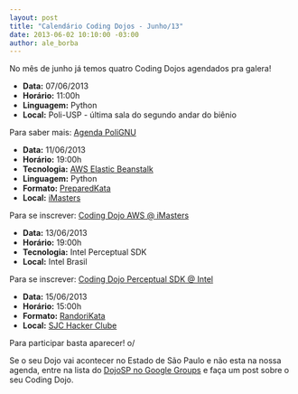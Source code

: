 ```yaml
--- 
layout: post
title: "Calendário Coding Dojos - Junho/13"
date: 2013-06-02 10:10:00 -03:00
author: ale_borba
---
```


No mês de junho já temos quatro Coding Dojos agendados pra galera!

+ **Data:** 07/06/2013
+ **Horário:** 11:00h
+ **Linguagem:** Python
+ **Local:** Poli-USP - última sala do segundo andar do biênio

Para saber mais:
[Agenda PoliGNU](http://www.polignu.org/agenda)

+ **Data:** 11/06/2013
+ **Horário:** 19:00h
+ **Tecnologia:** [AWS Elastic Beanstalk](http://aws.amazon.com/pt/elasticbeanstalk/)
+ **Linguagem:** Python
+ **Formato:** [PreparedKata](http://codingdojo.org/cgi-bin/wiki.pl?PreparedKata)
+ **Local:** [iMasters](https://imasters.com.br)

Para se inscrever:
[Coding Dojo AWS @ iMasters](http://credencial.imasters.com.br/coding-dojo-imasters-aws-beanstalk)

+ **Data:** 13/06/2013
+ **Horário:** 19:00h
+ **Tecnologia:** Intel Perceptual SDK
+ **Local:** Intel Brasil

Para se inscrever:
[Coding Dojo Perceptual SDK @ Intel](http://software.intel.com/pt-br/blogs/2013/05/29/intel-perceptual-night)

+ **Data:** 15/06/2013
+ **Horário:** 15:00h
+ **Formato:** [RandoriKata](http://codingdojo.org/cgi-bin/wiki.pl?RandoriKata)
+ **Local:** [SJC Hacker Clube](http://sjchackerclube.com.br/)

Para participar basta aparecer! o/

Se o seu Dojo vai acontecer no Estado de São Paulo e não esta na nossa agenda, entre na lista do [DojoSP no Google Groups](https://groups.google.com/forum/#!forum/dojo_sp) e faça um post sobre o seu Coding Dojo.